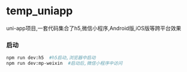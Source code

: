# temp_uniapp
uni-app项目,一套代码集合了h5,微信小程序,Android版,iOS版等跨平台效果

### 启动

```bash
npm run dev:h5  #h5启动,浏览器中启动
npm run dev:mp-weixin  #启动后,微信小程序中访问
```

